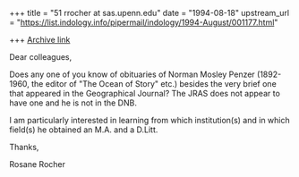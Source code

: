 +++
title = "51 rrocher at sas.upenn.edu"
date = "1994-08-18"
upstream_url = "https://list.indology.info/pipermail/indology/1994-August/001177.html"

+++
[Archive link](https://list.indology.info/pipermail/indology/1994-August/001177.html)

Dear colleagues, 

Does any one of you know of obituaries of Norman Mosley Penzer 
(1892-1960, the editor of "The Ocean of Story" etc.) besides 
the very brief one that appeared in the Geographical Journal? 
The JRAS does not appear to have one and he is not in the DNB. 

I am particularly interested in learning from which institution(s) 
and in which field(s) he obtained an M.A. and a D.Litt.

Thanks, 

Rosane Rocher





